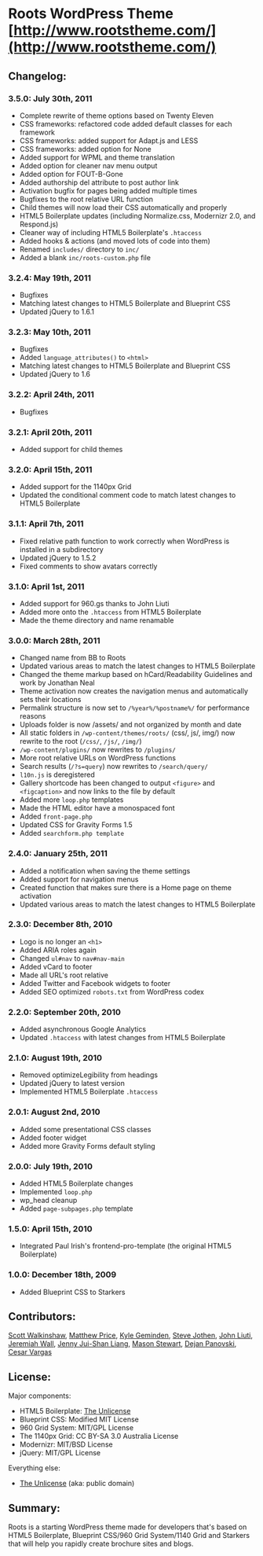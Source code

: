 # Roots WordPress Theme [http://www.rootstheme.com/](http://www.rootstheme.com/)

## Changelog:

### 3.5.0: July 30th, 2011
<ul>
	<li>Complete rewrite of theme options based on Twenty Eleven</li>
	<li>CSS frameworks: refactored code added default classes for each framework</li>
	<li>CSS frameworks: added support for Adapt.js and LESS</li>
	<li>CSS frameworks: added option for None</li>
	<li>Added support for WPML and theme translation</li>
	<li>Added option for cleaner nav menu output</li>
	<li>Added option for FOUT-B-Gone</li>
	<li>Added authorship del attribute to post author link</li>
	<li>Activation bugfix for pages being added multiple times</li>
	<li>Bugfixes to the root relative URL function</li>
	<li>Child themes will now load their CSS automatically and properly</li>
	<li>HTML5 Boilerplate updates (including Normalize.css, Modernizr 2.0, and Respond.js)</li>
	<li>Cleaner way of including HTML5 Boilerplate's <code>.htaccess</code></li>
	<li>Added hooks &amp; actions (and moved lots of code into them)</li>
	<li>Renamed <code>includes/</code> directory to <code>inc/</code></li>
	<li>Added a blank <code>inc/roots-custom.php</code> file</li>
</ul>

### 3.2.4: May 19th, 2011
<ul>
	<li>Bugfixes</li>
	<li>Matching latest changes to HTML5 Boilerplate and Blueprint CSS</li>
	<li>Updated jQuery to 1.6.1</li>
</ul>

### 3.2.3: May 10th, 2011
<ul>
	<li>Bugfixes</li>
	<li>Added <code>language_attributes()</code> to <code>&lt;html&gt;</code></li>
	<li>Matching latest changes to HTML5 Boilerplate and Blueprint CSS</li>
	<li>Updated jQuery to 1.6</li>
</ul>

### 3.2.2: April 24th, 2011
<ul>
	<li>Bugfixes</li>
</ul>

### 3.2.1: April 20th, 2011

<ul>
	<li>Added support for child themes</li>
</ul>

### 3.2.0: April 15th, 2011

<ul>
	<li>Added support for the 1140px Grid</li>
	<li>Updated the conditional comment code to match latest changes to HTML5 Boilerplate</li>
</ul>

### 3.1.1: April 7th, 2011

<ul>
	<li>Fixed relative path function to work correctly when WordPress is installed in a subdirectory</li>
	<li>Updated jQuery to 1.5.2</li>
	<li>Fixed comments to show avatars correctly</li>
</ul>

### 3.1.0: April 1st, 2011

<ul>
	<li>Added support for 960.gs thanks to John Liuti</li>
	<li>Added more onto the <code>.htaccess</code> from HTML5 Boilerplate</li>
	<li>Made the theme directory and name renamable</li>
</ul>

### 3.0.0: March 28th, 2011

<ul>
	<li>Changed name from BB to Roots</li>
	<li>Updated various areas to match the latest changes to HTML5 Boilerplate</li>
	<li>Changed the theme markup based on hCard/Readability Guidelines and work by Jonathan Neal</li>
	<li>Theme activation now creates the navigation menus and automatically sets their locations</li>
	<li>Permalink structure is now set to <code>/%year%/%postname%/</code> for performance reasons</li>
	<li>Uploads folder is now /assets/ and not organized by month and date</li>
	<li>All static folders in <code>/wp-content/themes/roots/</code> (css/, js/, img/) now rewrite to the root (<code>/css/</code>, <code>/js/</code>, <code>/img/</code>)</li>
	<li><code>/wp-content/plugins/</code> now rewrites to <code>/plugins/</code></li>
	<li>More root relative URLs on WordPress functions</li>
	<li>Search results (<code>/?s=query</code>) now rewrites to <code>/search/query/</code></li>
	<li><code>l10n.js</code> is deregistered</li>
	<li>Gallery shortcode has been changed to output <code>&lt;figure&gt;</code> and <code>&lt;figcaption&gt;</code> and now links to the file by default</li>
	<li>Added more <code>loop.php</code> templates</li>
	<li>Made the HTML editor have a monospaced font</li>
	<li>Added <code>front-page.php</code></li>
	<li>Updated CSS for Gravity Forms 1.5</li>
	<li>Added <code>searchform.php template</code></li>
</ul>

### 2.4.0: January 25th, 2011

<ul>
	<li>Added a notification when saving the theme settings</li>
	<li>Added support for navigation menus</li>
	<li>Created function that makes sure there is a Home page on theme activation</li>
	<li>Updated various areas to match the latest changes to HTML5 Boilerplate</li>
</ul>

### 2.3.0: December 8th, 2010

<ul>
	<li>Logo is no longer an <code>&lt;h1&gt;</code></li>
	<li>Added ARIA roles again</li>
	<li>Changed <code>ul#nav</code> to <code>nav#nav-main</code></li>
	<li>Added vCard to footer</li>
	<li>Made all URL's root relative</li>
	<li>Added Twitter and Facebook widgets to footer</li>
	<li>Added SEO optimized <code>robots.txt</code> from WordPress codex</li>
</ul>

### 2.2.0: September 20th, 2010

<ul>
	<li>Added asynchronous Google Analytics</li>
	<li>Updated <code>.htaccess</code> with latest changes from HTML5 Boilerplate</li>
</ul>

### 2.1.0: August 19th, 2010

<ul>
	<li>Removed optimizeLegibility from headings</li>
	<li>Updated jQuery to latest version</li>
	<li>Implemented HTML5 Boilerplate <code>.htaccess</code></li>
</ul>

### 2.0.1: August 2nd, 2010

<ul>
	<li>Added some presentational CSS classes</li>
	<li>Added footer widget</li>
	<li>Added more Gravity Forms default styling</li>
</ul>

### 2.0.0: July 19th, 2010

<ul>
	<li>Added HTML5 Boilerplate changes</li>
	<li>Implemented <code>loop.php</code></li>
	<li>wp_head cleanup</li>
	<li>Added <code>page-subpages.php</code> template</li>
</ul>

### 1.5.0: April 15th, 2010

<ul>
	<li>Integrated Paul Irish's frontend-pro-template (the original HTML5 Boilerplate)</li>
</ul>

### 1.0.0: December 18th, 2009

<ul>
	<li>Added Blueprint CSS to Starkers</li>
</ul>

## Contributors:

[Scott Walkinshaw](http://www.scottwalkinshaw.com/), [Matthew Price](http://www.matthewaprice.com/), [Kyle Geminden](http://www.kylegeminden.com/), [Steve Jothen](http://twitter.com/sjothen), [John Liuti](http://twitter.com/JohnLiuti), [Jeremiah Wall](http://jeremiahwall.com/), [Jenny Jui-Shan Liang](http://jsliang.twgogo.org/), [Mason Stewart](http://masondesu.com/), [Dejan Panovski](http://webdesignplus.mk/), [Cesar Vargas](http://www.limitlis.com/)

## License:

Major components:

* HTML5 Boilerplate: [The Unlicense](http://unlicense.org)
* Blueprint CSS: Modified MIT License
* 960 Grid System: MIT/GPL License
* The 1140px Grid: CC BY-SA 3.0 Australia License
* Modernizr: MIT/BSD License
* jQuery: MIT/GPL License

Everything else:

* [The Unlicense](http://unlicense.org) (aka: public domain) 

## Summary:

Roots is a starting WordPress theme made for developers that's based on HTML5 Boilerplate, Blueprint CSS/960 Grid System/1140 Grid and Starkers that will help you rapidly create brochure sites and blogs.